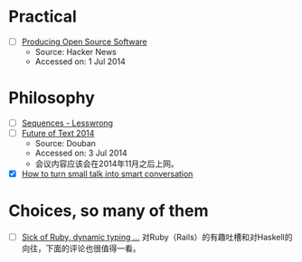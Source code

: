 # Practical

- [ ] [Producing Open Source Software](http://producingoss.com/en/index.html)
  - Source: Hacker News
  - Accessed on: 1 Jul 2014

# Philosophy

- [ ] [Sequences - Lesswrong](http://wiki.lesswrong.com/wiki/Sequences#Core_Sequences)
- [ ] [Future of Text 2014](http://www.thefutureoftext.org/futureoftext2014.html)
  - Source: Douban
  - Accessed on: 3 Jul 2014
  - 会议内容应该会在2014年11月之后上网。
- [X] [How to turn small talk into smart conversation](http://ideas.ted.com/2014/07/28/how-to-turn-small-talk-into-smart-conversation/)

# Choices, so many of them

- [ ] [Sick of Ruby, dynamic typing ...](https://blog.abevoelker.com/sick-of-ruby-dynamic-typing-side-effects-object-oriented-programming/) 对Ruby（Rails）的有趣吐槽和对Haskell的向往，下面的评论也很值得一看。
